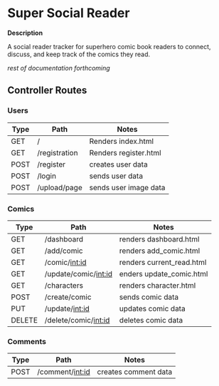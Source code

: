 # Super Social Reader
**Description**

A social reader tracker for superhero comic book readers to connect, discuss, and keep track of the comics they read.

*rest of documentation forthcoming*

## Controller Routes
### Users
| Type | Path | Notes
| ------- | ------- | ------- |
| GET | / | Renders index.html |
| GET | /registration | Renders register.html |
| POST | /register | creates user data |
| POST | /login | sends user data |
| POST | /upload/page | sends user image data |
### Comics
| Type | Path | Notes
| ------- | ------- | ------- |
| GET | /dashboard | renders dashboard.html |
| GET | /add/comic | renders add_comic.html |
| GET | /comic/<int:id> | renders current_read.html |
| GET | /update/comic/<int:id> | enders update_comic.html |
| GET | /characters | renders character.html |
| POST | /create/comic | sends comic data |
| PUT | /update/<int:id> | updates comic data |
| DELETE | /delete/comic/<int:id> | deletes comic data |
### Comments
| Type | Path | Notes
| ------- | ------- | ------- |
| POST | /comment/<int:id> | creates comment data |
